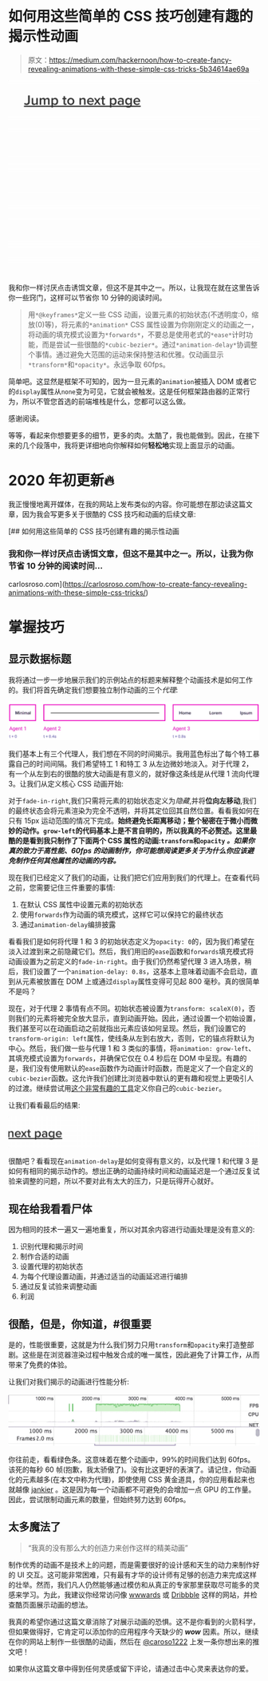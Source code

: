 # 如何用这些简单的 CSS 技巧创建有趣的揭示性动画

> 原文：<https://medium.com/hackernoon/how-to-create-fancy-revealing-animations-with-these-simple-css-tricks-5b34614ae69a>

![](img/3c621f931d575a23e2e1caffef0fe7bb.png)

我和你一样讨厌点击诱饵文章，但这不是其中之一。所以，让我现在就在这里告诉你一些窍门，这样可以节省你 10 分钟的阅读时间。

> 用`*@keyframes*`定义一些 CSS 动画，设置元素的初始状态(不透明度:0，缩放(0)等)，将元素的`*animation*` CSS 属性设置为你刚刚定义的动画之一，将动画的填充模式设置为`*forwards*`，不要总是使用老式的`*ease*`计时功能，而是尝试一些很酷的`*cubic-bezier*`。通过`*animation-delay*`协调整个事情。通过避免大范围的运动来保持整洁和优雅。仅动画显示`*transform*`和`*opacity*`。永远争取 60fps。

简单吧。这显然是框架不可知的，因为一旦元素的`animation`被插入 DOM 或者它的`display`属性从`none`变为可见，它就会被触发。这是任何框架路由器的正常行为，所以不管您首选的前端堆栈是什么，您都可以这么做。

感谢阅读。

等等，看起来你想要更多的细节，更多的肉。太酷了，我也能做到。因此，在接下来的几个段落中，我将更详细地向你解释如何**轻松地**实现上面显示的动画。

# 2020 年初更新🔥

我正慢慢地离开媒体，在我的网站上发布类似的内容。你可能想在那边读这篇文章，因为我会写更多关于很酷的 CSS 技巧和动画的后续文章:

[](https://carlosroso.com/how-to-create-fancy-revealing-animations-with-these-simple-css-tricks/) [## 如何用这些简单的 CSS 技巧创建有趣的揭示性动画

### 我和你一样讨厌点击诱饵文章，但这不是其中之一。所以，让我为你节省 10 分钟的阅读时间…

carlosroso.com](https://carlosroso.com/how-to-create-fancy-revealing-animations-with-these-simple-css-tricks/) 

# 掌握技巧

## 显示数据标题

我将通过一步一步地展示我们的示例站点的标题来解释整个动画技术是如何工作的。我们将首先确定我们想要独立制作动画的三个*代理*:

![](img/1f824f46b049c41882a1166bcd6527e0.png)

我们基本上有三个代理人，我们想在不同的时间揭示。我用蓝色标出了每个特工暴露自己的时间间隔。我们希望特工 1 和特工 3 从左边微妙地淡入。对于代理 2，有一个从左到右的很酷的放大动画是有意义的，就好像这条线是从代理 1 流向代理 3。让我们从定义核心 CSS 动画开始:

对于`fade-in-right`,我们只需将元素的初始状态定义为*隐藏*,并将**位向左移动**,我们的最终状态会将元素渲染为完全不透明，并将其定位回其自然位置。看看我如何在只有 15px 运动范围的情况下完成。**始终避免长距离移动；整个秘密在于微小而微妙的动作。`grow-left`的代码基本上是不言自明的，所以我真的不必赘述。这里最酷的是看到我只制作了下面两个 CSS 属性的动画:`transform`和`opacity` *。如果你真的致力于高性能、60fps 的动画制作，你可能想阅读更多关于为什么你应该避免制作任何其他属性的动画的内容。***

现在我们已经定义了我们的动画，让我们把它们应用到我们的代理上。在查看代码之前，您需要记住三件重要的事情:

1.  在默认 CSS 属性中设置元素的初始状态
2.  使用`forwards`作为动画的填充模式，这样它可以保持它的最终状态
3.  通过`animation-delay`编排披露

看看我们是如何将代理 1 和 3 的初始状态定义为`opacity: 0`的，因为我们希望在淡入过渡到来之前隐藏它们。然后，我们用旧的`ease`函数和`forwards`填充模式将动画设置为之前定义的`fade-in-right`。由于我们仍然希望代理 3 进入场景，稍后，我们设置了一个`animation-delay: 0.8s`，这基本上意味着动画不会启动，直到从元素被放置在 DOM 上或通过`display`属性变得可见起 800 毫秒。真的很简单不是吗？

现在，对于代理 2 事情有点不同。初始状态被设置为`transform: scaleX(0)`，否则我们的元素将被完全放大显示，直到动画开始。因此，通过设置一个初始设置，我们甚至可以在动画启动之前就指出元素应该如何呈现。然后，我们设置它的`transform-origin: left`属性，使线条从左到右放大，否则，它的锚点将默认为中心。然后，我们做一些与代理 1 和 3 类似的事情，将`animation: grow-left`、其填充模式设置为`forwards`，并确保它仅在 0.4 秒后在 DOM 中呈现。有趣的是，我们没有使用默认的`ease`函数作为动画计时函数，而是定义了一个自定义的`cubic-bezier`函数。这允许我们创建比浏览器中默认的更有趣和视觉上更吸引人的过渡。继续尝试用[这个非常有趣的工具](http://cubic-bezier.com/#.17,.67,.83,.67)定义你自己的`cubic-bezier`。

让我们看看最后的结果:

![](img/146509c8c598934102d51753af3950ed.png)

很酷吧？看看现在`animation-delay`是如何变得有意义的，以及代理 1 和代理 3 是如何有相同的揭示动作的。想出正确的动画持续时间和动画延迟是一个通过反复试验来调整的问题，所以不要对此有太大的压力，只是玩得开心就好。

## 现在给我看看尸体

因为相同的技术一遍又一遍地重复，所以对其余内容进行动画处理是没有意义的:

1.  识别代理和揭示时间
2.  制作合适的动画
3.  设置代理的初始状态
4.  为每个代理设置动画，并通过适当的动画延迟进行编排
5.  通过反复试验来调整动画
6.  利润

## 很酷，但是，你知道，#很重要

是的，性能很重要，这就是为什么我们努力只用`transform`和`opacity`来打造整部剧。这些是在浏览器渲染过程中触发合成的唯一属性，因此避免了计算工作，从而带来了免费的体验。

让我们对我们揭示的动画进行性能分析:

![](img/269220a892e1405703b40713a084175e.png)

你往前走，看看绿色条。这意味着在整个动画中，99%的时间我们达到 60fps。该死的每秒 60 帧(抱歉，我太骄傲了)。没有比这更好的表演了。请记住，你动画化的元素越多(在本文中称为代理)，即使使用 CSS 黄金道具，你的应用看起来也就越像 [jankier](http://jankfree.org/) 。这是因为每一个动画都不可避免的会增加一点 GPU 的工作量。因此，尝试限制动画元素的数量，但始终努力达到 60fps。

## 太多魔法了

> “我真的没有那么大的创造力来创作这样的精美动画”

制作优秀的动画不是技术上的问题，而是需要很好的设计感和天生的动力来制作好的 UI 交互。这可能非常困难，只有最有才华的设计师有足够的创造力来完成这样的壮举。然而，我们凡人仍然能够通过模仿和从真正的专家那里获取尽可能多的灵感来学习。为此，我建议你经常访问像 [wwwards](https://www.awwwards.com/) 或 [Dribbble](https://dribbble.com/search?q=page+transition) 这样的网站，并检查酷页面展示动画的想法。

我真的希望你通过这篇文章消除了对展示动画的恐惧。这不是你看到的火箭科学，但如果做得好，它肯定可以添加你的应用程序今天缺少的 ***wow*** 因素。所以，继续在你的网站上制作一些很酷的动画，然后在 [@caroso1222](https://twitter.com/caroso1222) 上发一条你想出来的推文吧！

如果你从这篇文章中得到任何灵感或留下评论，请通过击中心灵来表达你的爱。